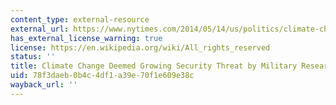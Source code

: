 ```yaml
---
content_type: external-resource
external_url: https://www.nytimes.com/2014/05/14/us/politics/climate-change-deemed-growing-security-threat-by-military-researchers.html
has_external_license_warning: true
license: https://en.wikipedia.org/wiki/All_rights_reserved
status: ''
title: Climate Change Deemed Growing Security Threat by Military Researchers
uid: 78f3daeb-0b4c-4df1-a39e-70f1e609e38c
wayback_url: ''
---
```

